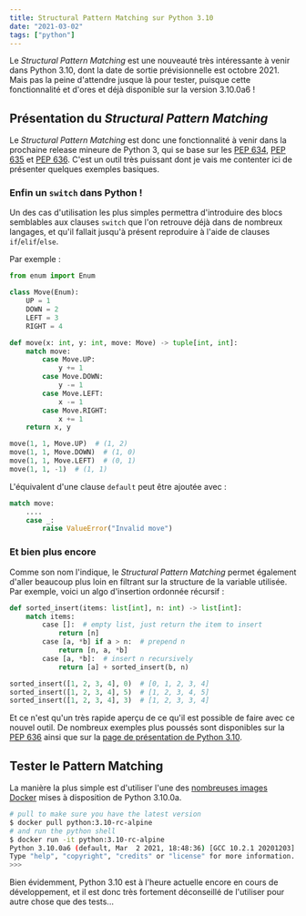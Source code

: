 ```yaml
---
title: Structural Pattern Matching sur Python 3.10
date: "2021-03-02"
tags: ["python"]
---
```


Le _Structural Pattern Matching_ est une nouveauté très intéressante à venir dans Python 3.10, dont la date de sortie prévisionnelle est octobre 2021. Mais pas la peine d'attendre jusque là pour tester, puisque cette fonctionnalité et d'ores et déjà disponible sur la version 3.10.0a6 !

## Présentation du _Structural Pattern Matching_

Le _Structural Pattern Matching_ est donc une fonctionnalité à venir dans la prochaine release mineure de Python 3, qui se base sur les [PEP 634](https://www.python.org/dev/peps/pep-0634/), [PEP 635](https://www.python.org/dev/peps/pep-0635/) et [PEP 636](https://www.python.org/dev/peps/pep-0636/). C'est un outil très puissant dont je vais me contenter ici de présenter quelques exemples basiques.

### Enfin un `switch` dans Python !

Un des cas d'utilisation les plus simples permettra d'introduire des blocs semblables aux clauses `switch` que l'on retrouve déjà dans de nombreux langages, et qu'il fallait jusqu'à présent reproduire à l'aide de clauses `if`/`elif`/`else`.

Par exemple :

```python
from enum import Enum

class Move(Enum):
    UP = 1
    DOWN = 2
    LEFT = 3
    RIGHT = 4

def move(x: int, y: int, move: Move) -> tuple[int, int]:
    match move:
        case Move.UP:
            y += 1
        case Move.DOWN:
            y -= 1
        case Move.LEFT:
            x -= 1
        case Move.RIGHT:
            x += 1
    return x, y

move(1, 1, Move.UP)  # (1, 2)
move(1, 1, Move.DOWN)  # (1, 0)
move(1, 1, Move.LEFT)  # (0, 1)
move(1, 1, -1)  # (1, 1)
```

L'équivalent d'une clause `default` peut être ajoutée avec :

```python
match move:
    ....
    case _:
        raise ValueError("Invalid move")
```

### Et bien plus encore

Comme son nom l'indique, le _Structural Pattern Matching_ permet également d'aller beaucoup plus loin en filtrant sur la structure de la variable utilisée. Par exemple, voici un algo d'insertion ordonnée récursif :

```python
def sorted_insert(items: list[int], n: int) -> list[int]:
    match items:
        case []:  # empty list, just return the item to insert
            return [n]
        case [a, *b] if a > n:  # prepend n
            return [n, a, *b]
        case [a, *b]:  # insert n recursively
            return [a] + sorted_insert(b, n)

sorted_insert([1, 2, 3, 4], 0)  # [0, 1, 2, 3, 4]
sorted_insert([1, 2, 3, 4], 5)  # [1, 2, 3, 4, 5]
sorted_insert([1, 2, 3, 4], 3)  # [1, 2, 3, 3, 4]
```

Et ce n'est qu'un très rapide aperçu de ce qu'il est possible de faire avec ce nouvel outil. De nombreux exemples plus poussés sont disponibles sur la [PEP 636](https://www.python.org/dev/peps/pep-0636/) ainsi que sur la [page de présentation de Python 3.10](https://docs.python.org/3.10/whatsnew/3.10.html#pep-634-structural-pattern-matching).

## Tester le Pattern Matching

La manière la plus simple est d'utiliser l'une des [nombreuses images Docker](https://hub.docker.com/_/python) mises à disposition de Python 3.10.0a.

```bash
# pull to make sure you have the latest version
$ docker pull python:3.10-rc-alpine
# and run the python shell
$ docker run -it python:3.10-rc-alpine
Python 3.10.0a6 (default, Mar  2 2021, 18:48:36) [GCC 10.2.1 20201203] on linux
Type "help", "copyright", "credits" or "license" for more information.
>>>
```

Bien évidemment, Python 3.10 est à l'heure actuelle encore en cours de développement, et il est donc très fortement déconseillé de l'utiliser pour autre chose que des tests...
